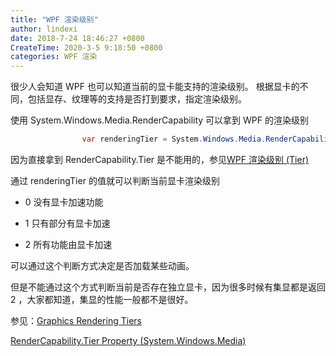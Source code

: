 ```yaml
---
title: "WPF 渲染级别"
author: lindexi
date: 2018-7-24 18:46:27 +0800
CreateTime: 2020-3-5 9:18:50 +0800
categories: WPF 渲染
---
```


很少人会知道 WPF 也可以知道当前的显卡能支持的渲染级别。 根据显卡的不同，包括显存、纹理等的支持是否打到要求，指定渲染级别。

<!--more-->


<!-- csdn -->
<!-- 标签：WPF,渲染 -->

使用 System.Windows.Media.RenderCapability 可以拿到 WPF 的渲染级别

```csharp
                var renderingTier = System.Windows.Media.RenderCapability.Tier >> 16;

```

因为直接拿到 RenderCapability.Tier 是不能用的，参见[WPF 渲染级别 (Tier)](http://www.cnblogs.com/andrew-blog/p/WPF_Tier.html )

通过 renderingTier 的值就可以判断当前显卡渲染级别

 - 0 没有显卡加速功能

 - 1 只有部分有显卡加速

 - 2 所有功能由显卡加速

可以通过这个判断方式决定是否加载某些动画。

但是不能通过这个方式判断当前是否存在独立显卡，因为很多时候有集显都是返回 2 ，大家都知道，集显的性能一般都不是很好。

参见：[Graphics Rendering Tiers](https://docs.microsoft.com/en-us/dotnet/framework/wpf/advanced/graphics-rendering-tiers )

[RenderCapability.Tier Property (System.Windows.Media)](https://docs.microsoft.com/en-us/dotnet/api/system.windows.media.rendercapability.tier?view=netframework-4.7.2#System_Windows_Media_RenderCapability_Tier )

